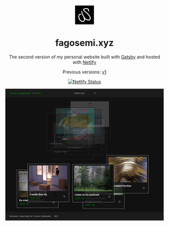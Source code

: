 <p align="center">
  <a href="https://fagosemi.xyz" target="_blank">
    <img alt="fagosemi" src="https://raw.githubusercontent.com/farzadgo/v2/master/src/images/logo.png" width="60" />
  </a>
</p>
<h1 align="center">
  fagosemi.xyz
</h1>
<p align="center">
  The second version of my personal website built with <a href="https://www.gatsbyjs.org/" target="_blank">Gatsby</a> and hosted with <a href="https://www.netlify.com/" target="_blank">Netlify</a>
</p>
<p align="center">
  Previous versions:
  <a href="https://github.com/farzadgo/v1" target="_blank">v1</a>
</p>
<p align="center">
  <a href="https://app.netlify.com/sites/farzadgo/deploys" target="_blank">
    <img src="https://api.netlify.com/api/v1/badges/aecbc81f-d87a-444f-981b-3dfa6acf3a4e/deploy-status" alt="Netlify Status" />
  </a>
</p>

![demo](https://raw.githubusercontent.com/farzadgo/v2/master/src/images/demo.png)

